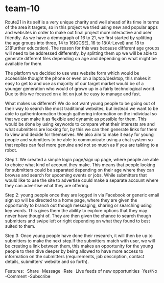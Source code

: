 # team-10

Route21 in its self is a very unique charity and well ahead of its time in terms of the area it targets, so in this project 
we tried using new and popular apps and websites in order to make out final project more interactive and user friendly.
As we have a demograph of 16 to 21, we first started by splitting the age groups into three, 14 to 16(GCSE), 16 to 18(A-Level) and 
18 to 21(Further education). The reason for this was because different age groups will need to be addressed differently,
by splitting them up we will be able to generate different files depending on age and depending on what might be available for them. 

The platform we decided to use was website form which would be accessible thought the phone or even on a laptop/desktop, this makes it
easy to get to and use as majority of our target market would be of a younger generation who would of grown up in a fairly technological 
world. Due to this we focused on a lot on just be easy to manage and fast.

What makes us different?
We do not want young people to be going out of their way to search like most traditional websites, but instead we want to be able to gatherinformation though gathering information on the individual so that we can make it as flexible and dynamic as possible for them. This
would be done by using keywords to compare what their interests are and what submitters are looking for, by this we can then 
generate links for them to view and decide for themselves. We also aim to make it easy for young people and submitters to be able to 
communicate using a chat system so that replies can feel more genuine and not so much as if you are talking to a robot.

Step 1:
We created a simple login page/sign up page, where people are able to choice what kind of account they make. 
This means that people looking for submitters could be separated depending on their age where they can browse and search 
for upcoming events or jobs. While submitters that would like to use the site to advertise could make a separate account 
where they can advertise what they are offering.

Step 2:
young people once they are logged in via Facebook or generic email sign up will be directed to a home page, where they are given 
the opportunity to branch out though messaging, sharing or searching using key words. This gives them the ability to explore 
options that they may never have thought of. They are then given the chance to search though submitters and swipe left or 
right depending on what they found to best suited to them.

Step 3:
Once young people have done their research, it will then be up to submitters to make the next step.If the submitters match with user, 
we will be creating a link between them, this makes an opportunity for the young people to then dive deeper by being allowed to have 
more access to information on the submitters (requirements, job description, contact details, submitters’ website and so forth).

Features: 
-Share
-Message 
-Rate
-Live feeds of new opportunities 
-Yes/No 
-Comment
-Subscribe
